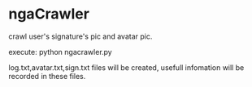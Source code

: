 # ngaCrawler
crawl user's signature's pic and avatar pic.


execute: python ngacrawler.py

log.txt,avatar.txt,sign.txt files will be created, usefull infomation will be recorded in these files.
